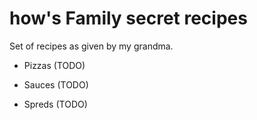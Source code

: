 # how's Family secret recipes

Set of recipes as given by my grandma.

- Pizzas (TODO)

- Sauces (TODO)
- Spreds (TODO)
